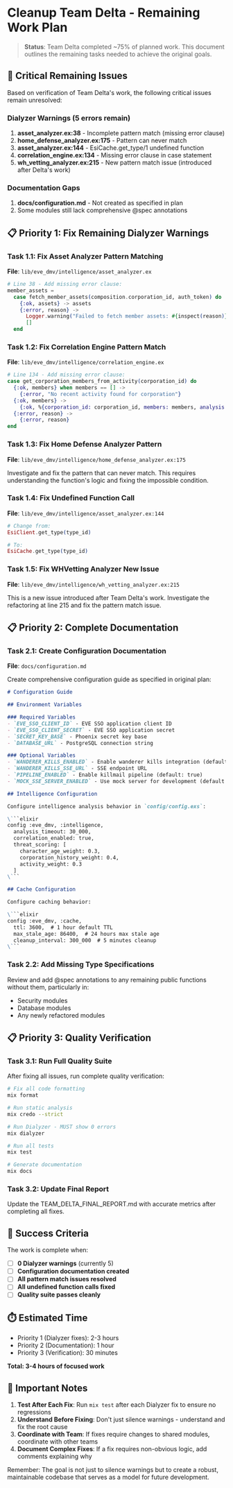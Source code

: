 # Cleanup Team Delta - Remaining Work Plan

> **Status**: Team Delta completed ~75% of planned work. This document outlines the remaining tasks needed to achieve the original goals.

## 🚨 **Critical Remaining Issues**

Based on verification of Team Delta's work, the following critical issues remain unresolved:

### **Dialyzer Warnings (5 errors remain)**
1. **asset_analyzer.ex:38** - Incomplete pattern match (missing error clause)
2. **home_defense_analyzer.ex:175** - Pattern can never match
3. **asset_analyzer.ex:144** - EsiCache.get_type/1 undefined function
4. **correlation_engine.ex:134** - Missing error clause in case statement
5. **wh_vetting_analyzer.ex:215** - New pattern match issue (introduced after Delta's work)

### **Documentation Gaps**
1. **docs/configuration.md** - Not created as specified in plan
2. Some modules still lack comprehensive @spec annotations

## 📋 **Priority 1: Fix Remaining Dialyzer Warnings**

### Task 1.1: Fix Asset Analyzer Pattern Matching
**File**: `lib/eve_dmv/intelligence/asset_analyzer.ex`

```elixir
# Line 38 - Add missing error clause:
member_assets =
  case fetch_member_assets(composition.corporation_id, auth_token) do
    {:ok, assets} -> assets
    {:error, reason} -> 
      Logger.warning("Failed to fetch member assets: #{inspect(reason)}")
      []
  end
```

### Task 1.2: Fix Correlation Engine Pattern Match
**File**: `lib/eve_dmv/intelligence/correlation_engine.ex`

```elixir
# Line 134 - Add missing error clause:
case get_corporation_members_from_activity(corporation_id) do
  {:ok, members} when members == [] ->
    {:error, "No recent activity found for corporation"}
  {:ok, members} ->
    {:ok, %{corporation_id: corporation_id, members: members, analysis: "not_implemented"}}
  {:error, reason} -> 
    {:error, reason}
end
```

### Task 1.3: Fix Home Defense Analyzer Pattern
**File**: `lib/eve_dmv/intelligence/home_defense_analyzer.ex:175`

Investigate and fix the pattern that can never match. This requires understanding the function's logic and fixing the impossible condition.

### Task 1.4: Fix Undefined Function Call
**File**: `lib/eve_dmv/intelligence/asset_analyzer.ex:144`

```elixir
# Change from:
EsiClient.get_type(type_id)

# To:
EsiCache.get_type(type_id)
```

### Task 1.5: Fix WHVetting Analyzer New Issue
**File**: `lib/eve_dmv/intelligence/wh_vetting_analyzer.ex:215`

This is a new issue introduced after Team Delta's work. Investigate the refactoring at line 215 and fix the pattern match issue.

## 📋 **Priority 2: Complete Documentation**

### Task 2.1: Create Configuration Documentation
**File**: `docs/configuration.md`

Create comprehensive configuration guide as specified in original plan:

```markdown
# Configuration Guide

## Environment Variables

### Required Variables
- `EVE_SSO_CLIENT_ID` - EVE SSO application client ID
- `EVE_SSO_CLIENT_SECRET` - EVE SSO application secret
- `SECRET_KEY_BASE` - Phoenix secret key base
- `DATABASE_URL` - PostgreSQL connection string

### Optional Variables
- `WANDERER_KILLS_ENABLED` - Enable wanderer kills integration (default: true)
- `WANDERER_KILLS_SSE_URL` - SSE endpoint URL
- `PIPELINE_ENABLED` - Enable killmail pipeline (default: true)
- `MOCK_SSE_SERVER_ENABLED` - Use mock server for development (default: false)

## Intelligence Configuration

Configure intelligence analysis behavior in `config/config.exs`:

\```elixir
config :eve_dmv, :intelligence,
  analysis_timeout: 30_000,
  correlation_enabled: true,
  threat_scoring: [
    character_age_weight: 0.3,
    corporation_history_weight: 0.4,
    activity_weight: 0.3
  ]
\```

## Cache Configuration

Configure caching behavior:

\```elixir
config :eve_dmv, :cache,
  ttl: 3600,  # 1 hour default TTL
  max_stale_age: 86400,  # 24 hours max stale age
  cleanup_interval: 300_000  # 5 minutes cleanup
\```
```

### Task 2.2: Add Missing Type Specifications
Review and add @spec annotations to any remaining public functions without them, particularly in:
- Security modules
- Database modules
- Any newly refactored modules

## 📋 **Priority 3: Quality Verification**

### Task 3.1: Run Full Quality Suite
After fixing all issues, run complete quality verification:

```bash
# Fix all code formatting
mix format

# Run static analysis
mix credo --strict

# Run Dialyzer - MUST show 0 errors
mix dialyzer

# Run all tests
mix test

# Generate documentation
mix docs
```

### Task 3.2: Update Final Report
Update the TEAM_DELTA_FINAL_REPORT.md with accurate metrics after completing all fixes.

## 🎯 **Success Criteria**

The work is complete when:
- [ ] **0 Dialyzer warnings** (currently 5)
- [ ] **Configuration documentation created**
- [ ] **All pattern match issues resolved**
- [ ] **All undefined function calls fixed**
- [ ] **Quality suite passes cleanly**

## ⏱️ **Estimated Time**

- Priority 1 (Dialyzer fixes): 2-3 hours
- Priority 2 (Documentation): 1 hour
- Priority 3 (Verification): 30 minutes

**Total: 3-4 hours of focused work**

## 🚨 **Important Notes**

1. **Test After Each Fix**: Run `mix test` after each Dialyzer fix to ensure no regressions
2. **Understand Before Fixing**: Don't just silence warnings - understand and fix the root cause
3. **Coordinate with Team**: If fixes require changes to shared modules, coordinate with other teams
4. **Document Complex Fixes**: If a fix requires non-obvious logic, add comments explaining why

Remember: The goal is not just to silence warnings but to create a robust, maintainable codebase that serves as a model for future development.